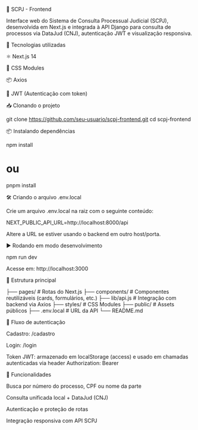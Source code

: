 📘 SCPJ - Frontend

Interface web do Sistema de Consulta Processual Judicial (SCPJ), desenvolvida em Next.js e integrada à API Django para consulta de processos via DataJud (CNJ), autenticação JWT e visualização responsiva.

🚀 Tecnologias utilizadas

⚛️ Next.js 14

🎨 CSS Modules

📦 Axios

🔐 JWT (Autenticação com token)

📥 Clonando o projeto

git clone https://github.com/seu-usuario/scpj-frontend.git
cd scpj-frontend

📦 Instalando dependências

npm install
# ou
pnpm install

🛠️ Criando o arquivo .env.local

Crie um arquivo .env.local na raiz com o seguinte conteúdo:

NEXT_PUBLIC_API_URL=http://localhost:8000/api

Altere a URL se estiver usando o backend em outro host/porta.

▶️ Rodando em modo desenvolvimento

npm run dev

Acesse em: http://localhost:3000

📂 Estrutura principal

├── pages/             # Rotas do Next.js
├── components/        # Componentes reutilizáveis (cards, formulários, etc.)
├── lib/api.js         # Integração com backend via Axios
├── styles/            # CSS Modules
├── public/            # Assets públicos
├── .env.local         # URL da API
└── README.md

🔐 Fluxo de autenticação

Cadastro: /cadastro

Login: /login

Token JWT: armazenado em localStorage (access) e usado em chamadas autenticadas via header Authorization: Bearer

🔎 Funcionalidades

Busca por número do processo, CPF ou nome da parte

Consulta unificada local + DataJud (CNJ)

Autenticação e proteção de rotas

Integração responsiva com API SCPJ